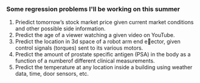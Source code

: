### Some regression problems I'll be working on this summer

1. Priedict tomorrow’s stock market price given current market conditions and other possible side information.
2. Predict the age of a viewer watching a given video on YouTube.
3. Predict the location in 3d space of a robot arm end e￿ector, given control signals (torques) sent to its various motors.
4. Predict the amount of prostate specific antigen (PSA) in the body as a function of a numberof different clinical measurements.
5. Predict the temperature at any location inside a building using weather data, time, door sensors, etc.
